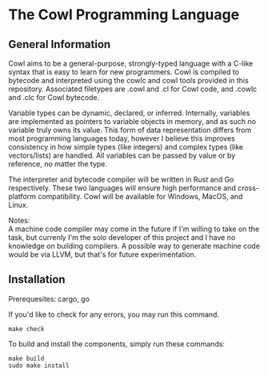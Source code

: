 # The Cowl Programming Language

## General Information
Cowl aims to be a general-purpose, strongly-typed language with a C-like syntax that is easy to learn for new programmers. Cowl is compiled to bytecode and interpreted using the cowlc and cowl tools provided in this repository. Associated filetypes are .cowl and .cl for Cowl code, and .cowlc and .clc for Cowl bytecode.

Variable types can be dynamic, declared, or inferred. Internally, variables are implemented as pointers to variable objects in memory, and as such no variable truly owns its value. This form of data representation differs from most programming languages today, however I believe this improves consistency in how simple types (like integers) and complex types (like vectors/lists) are handled. All variables can be passed by value or by reference, no matter the type.

The interpreter and bytecode compiler will be written in Rust and Go respectively. These two languages will ensure high performance and cross-platform compatibility. Cowl will be available for Windows, MacOS, and Linux.

Notes:<br>
A machine code compiler may come in the future if I'm willing to take on the task, but currenly I'm the solo developer of this project and I have no knowledge on building compilers. A possible way to generate machine code would be via LLVM, but that's for future experimentation.

## Installation
Prerequesites: cargo, go

If you'd like to check for any errors, you may run this command.
```
make check
```

To build and install the components, simply run these commands:
```
make build
sudo make install
```
